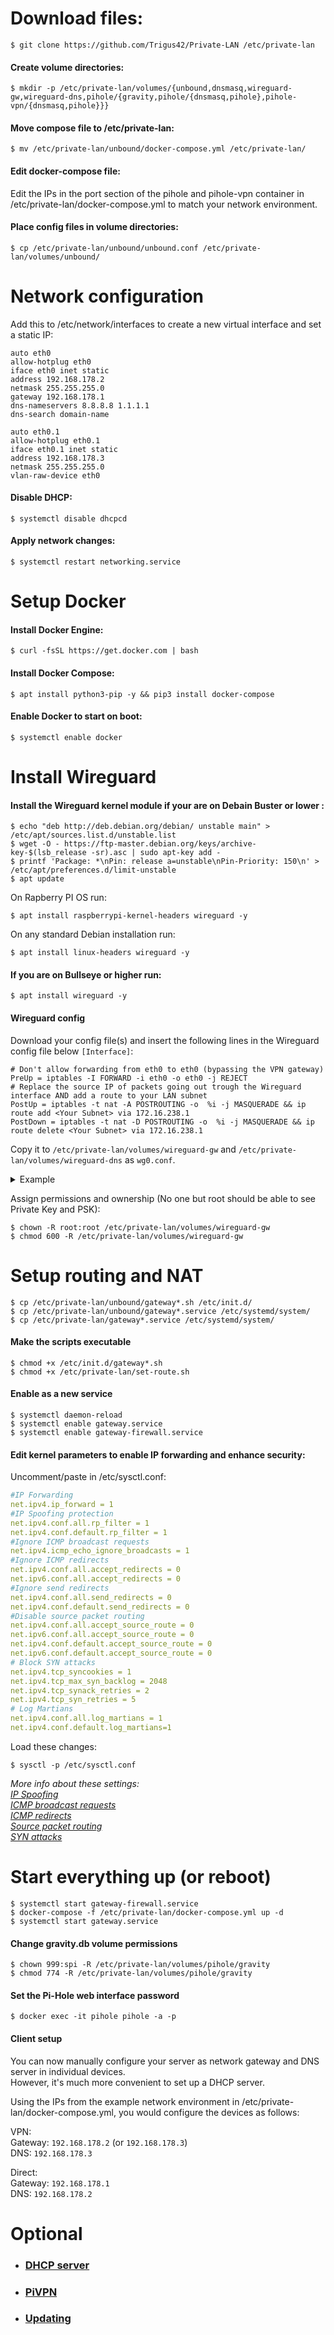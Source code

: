 # Download files:

    $ git clone https://github.com/Trigus42/Private-LAN /etc/private-lan

#### Create volume directories:

    $ mkdir -p /etc/private-lan/volumes/{unbound,dnsmasq,wireguard-gw,wireguard-dns,pihole/{gravity,pihole/{dnsmasq,pihole},pihole-vpn/{dnsmasq,pihole}}}

#### Move compose file to /etc/private-lan:

    $ mv /etc/private-lan/unbound/docker-compose.yml /etc/private-lan/

#### Edit docker-compose file:

Edit the IPs in the port section of the pihole and pihole-vpn container in /etc/private-lan/docker-compose.yml to match your network environment.

#### Place config files in volume directories:

```
$ cp /etc/private-lan/unbound/unbound.conf /etc/private-lan/volumes/unbound/
```

# Network configuration

Add this to /etc/network/interfaces to create a new virtual interface and set a static IP:

```
auto eth0
allow-hotplug eth0
iface eth0 inet static
address 192.168.178.2
netmask 255.255.255.0
gateway 192.168.178.1
dns-nameservers 8.8.8.8 1.1.1.1
dns-search domain-name

auto eth0.1
allow-hotplug eth0.1
iface eth0.1 inet static
address 192.168.178.3
netmask 255.255.255.0
vlan-raw-device eth0
```

#### Disable DHCP:

    $ systemctl disable dhcpcd

#### Apply network changes:

    $ systemctl restart networking.service

# Setup Docker

#### Install Docker Engine:

    $ curl -fsSL https://get.docker.com | bash

#### Install Docker Compose:

    $ apt install python3-pip -y && pip3 install docker-compose

#### Enable Docker to start on boot:

    $ systemctl enable docker


# Install Wireguard
#### Install the Wireguard kernel module if your are on Debain Buster or lower :

```
$ echo "deb http://deb.debian.org/debian/ unstable main" > /etc/apt/sources.list.d/unstable.list
$ wget -O - https://ftp-master.debian.org/keys/archive-key-$(lsb_release -sr).asc | sudo apt-key add -
$ printf 'Package: *\nPin: release a=unstable\nPin-Priority: 150\n' > /etc/apt/preferences.d/limit-unstable
$ apt update
```
On Rapberry PI OS run:

    $ apt install raspberrypi-kernel-headers wireguard -y

On any standard Debian installation run:

    $ apt install linux-headers wireguard -y

#### If you are on Bullseye or higher run:

    $ apt install wireguard -y

#### Wireguard config

Download your config file(s) and insert the following lines in the Wireguard config file below `[Interface]`:  

```
# Don't allow forwarding from eth0 to eth0 (bypassing the VPN gateway)
PreUp = iptables -I FORWARD -i eth0 -o eth0 -j REJECT
# Replace the source IP of packets going out trough the Wireguard interface AND add a route to your LAN subnet
PostUp = iptables -t nat -A POSTROUTING -o  %i -j MASQUERADE && ip route add <Your Subnet> via 172.16.238.1
PostDown = iptables -t nat -D POSTROUTING -o  %i -j MASQUERADE && ip route delete <Your Subnet> via 172.16.238.1
```

Copy it to ```/etc/private-lan/volumes/wireguard-gw``` and ```/etc/private-lan/volumes/wireguard-dns``` as ```wg0.conf```.  

<details>
<summary>Example</summary>

```
[Interface]
PrivateKey = ...
Address = 100.64.67.64/32
DNS = 10.255.255.3

PreUp = iptables -I FORWARD -i eth0 -o eth0 -j REJECT
PostUp = iptables -t nat -A POSTROUTING -o  %i -j MASQUERADE && ip route add 192.168.178.0/24 via 172.16.238.1
PostDown = iptables -t nat -D POSTROUTING -o  %i -j MASQUERADE && ip route delete 192.168.178.0/24 via 172.16.238.1

[Peer]
PublicKey = ...
AllowedIPs = 0.0.0.0/0
Endpoint = lon-229-wg.whiskergalaxy.com:443
PresharedKey = ...
```
</details>

Assign permissions and ownership (No one but root should be able to see Private Key and PSK):

    $ chown -R root:root /etc/private-lan/volumes/wireguard-gw
    $ chmod 600 -R /etc/private-lan/volumes/wireguard-gw

# Setup routing and NAT

```
$ cp /etc/private-lan/unbound/gateway*.sh /etc/init.d/
$ cp /etc/private-lan/unbound/gateway*.service /etc/systemd/system/
$ cp /etc/private-lan/gateway*.service /etc/systemd/system/
```

#### Make the scripts executable
```
$ chmod +x /etc/init.d/gateway*.sh
$ chmod +x /etc/private-lan/set-route.sh
```

#### Enable as a new service
```
$ systemctl daemon-reload
$ systemctl enable gateway.service
$ systemctl enable gateway-firewall.service
```

#### Edit kernel parameters to enable IP forwarding and enhance security:
Uncomment/paste in /etc/sysctl.conf:  
```yaml
#IP Forwarding
net.ipv4.ip_forward = 1
#IP Spoofing protection
net.ipv4.conf.all.rp_filter = 1
net.ipv4.conf.default.rp_filter = 1
#Ignore ICMP broadcast requests
net.ipv4.icmp_echo_ignore_broadcasts = 1
#Ignore ICMP redirects
net.ipv4.conf.all.accept_redirects = 0
net.ipv6.conf.all.accept_redirects = 0
#Ignore send redirects
net.ipv4.conf.all.send_redirects = 0
net.ipv4.conf.default.send_redirects = 0
#Disable source packet routing
net.ipv4.conf.all.accept_source_route = 0
net.ipv6.conf.all.accept_source_route = 0
net.ipv4.conf.default.accept_source_route = 0
net.ipv6.conf.default.accept_source_route = 0
# Block SYN attacks
net.ipv4.tcp_syncookies = 1
net.ipv4.tcp_max_syn_backlog = 2048
net.ipv4.tcp_synack_retries = 2
net.ipv4.tcp_syn_retries = 5
# Log Martians
net.ipv4.conf.all.log_martians = 1
net.ipv4.conf.default.log_martians=1
```
Load these changes:  

    $ sysctl -p /etc/sysctl.conf 

*More info about these settings:  
[IP Spoofing](http://tldp.org/HOWTO/Adv-Routing-HOWTO/lartc.kernel.rpf.html)  
[ICMP broadcast requests](https://www.cloudflare.com/learning/ddos/smurf-ddos-attack/)  
[ICMP redirects](https://askubuntu.com/questions/118273/what-are-icmp-redirects-and-should-they-be-blocked)  
[Source packet routing](https://www.ccexpert.us/basic-security-services/disable-ip-source-routing.html)  
[SYN attacks](https://www.symantec.com/connect/articles/hardening-tcpip-stack-syn-attacks)*

# Start everything up (or reboot)

    $ systemctl start gateway-firewall.service
    $ docker-compose -f /etc/private-lan/docker-compose.yml up -d
    $ systemctl start gateway.service

#### Change gravity.db volume permissions

    $ chown 999:spi -R /etc/private-lan/volumes/pihole/gravity
    $ chmod 774 -R /etc/private-lan/volumes/pihole/gravity

#### Set the Pi-Hole web interface password

    $ docker exec -it pihole pihole -a -p

#### Client setup

You can now manually configure your server as network gateway and DNS server in individual devices.  
However, it's much more convenient to set up a DHCP server.  

Using the IPs from the example network environment in /etc/private-lan/docker-compose.yml, you would configure the devices as follows:

VPN:  
Gateway: `192.168.178.2` (or `192.168.178.3`)  
DNS: `192.168.178.3`

Direct:  
Gateway: `192.168.178.1`  
DNS: `192.168.178.2`


# Optional

- ### [DHCP server](./DHCP.md)
- ### [PiVPN](/guide/PiVPN.md)
- ### [Updating](/guide/update.md)
